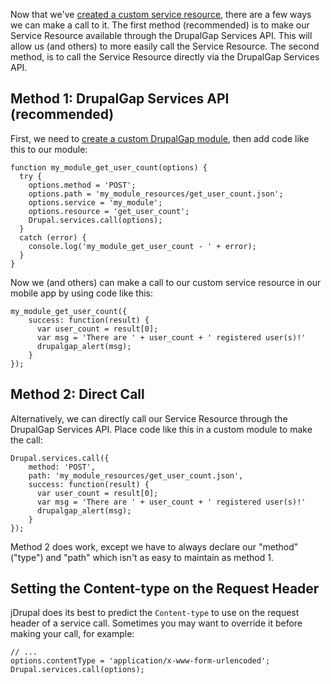 Now that we've [created a custom service resource](Create_a_Custom_Service_Call), there are a few ways we can make a call to it. The first method (recommended) is to make our Service Resource available through the DrupalGap Services API. This will allow us (and others) to more easily call the Service Resource. The second method, is to call the Service Resource directly via the DrupalGap Services API.

## Method 1: DrupalGap Services API (recommended)

First, we need to [create a custom DrupalGap module](../Modules/Create_a_Custom_Module), then add code like this to our module:

```
function my_module_get_user_count(options) {
  try {
    options.method = 'POST';
    options.path = 'my_module_resources/get_user_count.json';
    options.service = 'my_module';
    options.resource = 'get_user_count';
    Drupal.services.call(options);
  }
  catch (error) {
    console.log('my_module_get_user_count - ' + error);
  }
}
```

Now we (and others) can make a call to our custom service resource in our mobile app by using code like this:

```
my_module_get_user_count({
    success: function(result) {
      var user_count = result[0];
      var msg = 'There are ' + user_count + ' registered user(s)!'
      drupalgap_alert(msg);
    }
});
```

## Method 2: Direct Call

Alternatively, we can directly call our Service Resource through the DrupalGap Services API. Place code like this in a custom module to make the call:

```
Drupal.services.call({
    method: 'POST',
    path: 'my_module_resources/get_user_count.json',
    success: function(result) {
      var user_count = result[0];
      var msg = 'There are ' + user_count + ' registered user(s)!'
      drupalgap_alert(msg);
    }
});
```

Method 2 does work, except we have to always declare our "method" ("type") and "path" which isn't as easy to maintain as method 1.

## Setting the Content-type on the Request Header

jDrupal does its best to predict the `Content-type` to use on the request header of a service call. Sometimes you may want to override it before making your call, for example:

```
// ...
options.contentType = 'application/x-www-form-urlencoded';
Drupal.services.call(options);
```